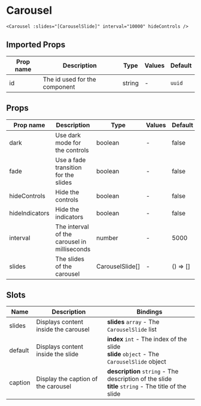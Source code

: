 # Carousel

```vue
<Carousel :slides="[CarouselSlide]" interval="10000" hideControls />
```

## Imported Props

| Prop name | Description                   | Type   | Values | Default |
| --------- | ----------------------------- | ------ | ------ | ------- |
| id        | The id used for the component | string | -      | `uuid`  |

## Props

| Prop name      | Description                                  | Type            | Values | Default  |
| -------------- | -------------------------------------------- | --------------- | ------ | -------- |
| dark           | Use dark mode for the controls               | boolean         | -      | false    |
| fade           | Use a fade transition for the slides         | boolean         | -      | false    |
| hideControls   | Hide the controls                            | boolean         | -      | false    |
| hideIndicators | Hide the indicators                          | boolean         | -      | false    |
| interval       | The interval of the carousel in milliseconds | number          | -      | 5000     |
| slides         | The slides of the carousel                   | CarouselSlide[] | -      | () => [] |

## Slots

| Name    | Description                          | Bindings                                                                                                |
| ------- | ------------------------------------ | ------------------------------------------------------------------------------------------------------- |
| slides  | Displays content inside the carousel | **slides** `array` - The `CarouselSlide` list                                                           |
| default | Displays content inside the slide    | **index** `int` - The index of the slide<br/>**slide** `object` - The `CarouselSlide` object            |
| caption | Display the caption of the carousel  | **description** `string` - The description of the slide<br/>**title** `string` - The title of the slide |
